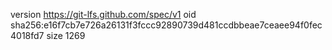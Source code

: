 version https://git-lfs.github.com/spec/v1
oid sha256:e16f7cb7e726a26131f3fccc92890739d481ccdbbeae7ceaee94f0fec4018fd7
size 1269
